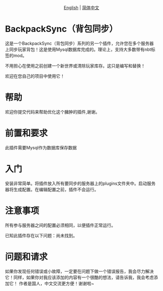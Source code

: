 <p align="center">
    <a href="readme.md">English</a> |
    <a href="readmezh.md">简体中文</a> 
</p>


# BackpackSync（背包同步）

这是一个BackpackSync（背包同步）系列的另一个插件，允许您在多个服务器上同步玩家背包！这是使用Mysql数据库完成的。理论上，支持大多数带有nbt标签的mod。

不用担心在使用之前创建一个新世界或清除玩家库存。这只是编写和替换！

欢迎在您自己的项目中使用它！

# 帮助

欢迎你提交代码来帮助优化这个臃肿的插件,谢谢。

# 前置和要求

此插件需要Mysql作为数据库保存数据

# 入门

安装非常简单。将插件放入所有要同步的服务器上的plugins文件夹中。启动服务器将生成配置。在编辑配置之前，插件不会运行。

# 注意事项

所有参与服务器之间的配置必须相同，以便插件正常运行。

已知此插件存在以下问题：尚未找到。

# 问题和请求

如果你发现任何错误或小故障，一定要在问题下做一个错误报告，我会尽力解决它！同样，如果你对我应该添加的内容有一个很酷的想法，请告诉我，我会考虑添加它！ 作者是国人，中文交流更方便！谢谢啦~
